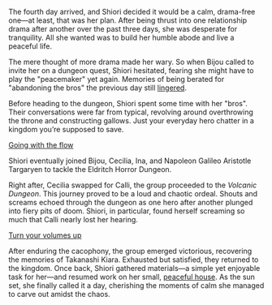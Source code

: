 The fourth day arrived, and Shiori decided it would be a calm, drama-free one—at least, that was her plan. After being thrust into one relationship drama after another over the past three days, she was desperate for tranquility. All she wanted was to build her humble abode and live a peaceful life.

The mere thought of more drama made her wary. So when Bijou called to invite her on a dungeon quest, Shiori hesitated, fearing she might have to play the "peacemaker" yet again. Memories of being berated for "abandoning the bros" the previous day still [lingered](https://www.youtube.com/live/N3v-MJXHQ0w?feature=shared\&t=472).

Before heading to the dungeon, Shiori spent some time with her "bros". Their conversations were far from typical, revolving around overthrowing the throne and constructing gallows. Just your everyday hero chatter in a kingdom you’re supposed to save.

[Going with the flow](#embed:https://www.youtube.com/live/N3v-MJXHQ0w?feature=shared\&t=784)

Shiori eventually joined Bijou, Cecilia, Ina, and Napoleon Galileo Aristotle Targaryen to tackle the Eldritch Horror Dungeon.

Right after, Cecilia swapped for Calli, the group proceeded to the *Volcanic Dungeon*. This journey proved to be a loud and chaotic ordeal. Shouts and screams echoed through the dungeon as one hero after another plunged into fiery pits of doom. Shiori, in particular, found herself screaming so much that Calli nearly lost her hearing.

[Turn your volumes up](#embed:https://www.youtube.com/live/N3v-MJXHQ0w?t=7212)

After enduring the cacophony, the group emerged victorious, recovering the memories of Takanashi Kiara. Exhausted but satisfied, they returned to the kingdom. Once back, Shiori gathered materials—a simple yet enjoyable task for her—and resumed work on her small, [peaceful house](https://www.youtube.com/live/N3v-MJXHQ0w?feature=shared\&t=10605). As the sun set, she finally called it a day, cherishing the moments of calm she managed to carve out amidst the chaos.
